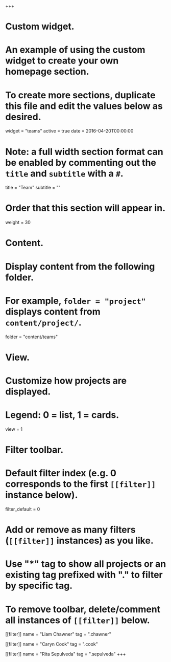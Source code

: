 +++
# Custom widget.
# An example of using the custom widget to create your own homepage section.
# To create more sections, duplicate this file and edit the values below as desired.
widget = "teams"
active = true
date = 2016-04-20T00:00:00

# Note: a full width section format can be enabled by commenting out the `title` and `subtitle` with a `#`.
title = "Team"
subtitle = ""

# Order that this section will appear in.
weight = 30

# Content.
# Display content from the following folder.
# For example, `folder = "project"` displays content from `content/project/`.
folder = "content/teams"

# View.
# Customize how projects are displayed.
# Legend: 0 = list, 1 = cards.
view = 1

# Filter toolbar.

# Default filter index (e.g. 0 corresponds to the first `[[filter]]` instance below).
filter_default = 0

# Add or remove as many filters (`[[filter]]` instances) as you like.
# Use "*" tag to show all projects or an existing tag prefixed with "." to filter by specific tag.
# To remove toolbar, delete/comment all instances of `[[filter]]` below.

[[filter]]
  name = "Liam Chawner"
  tag = ".chawner"

[[filter]]
  name = "Caryn Cook"
  tag = ".cook"

[[filter]]
  name = "Rita Sepulveda"
  tag = ".sepulveda"
+++




